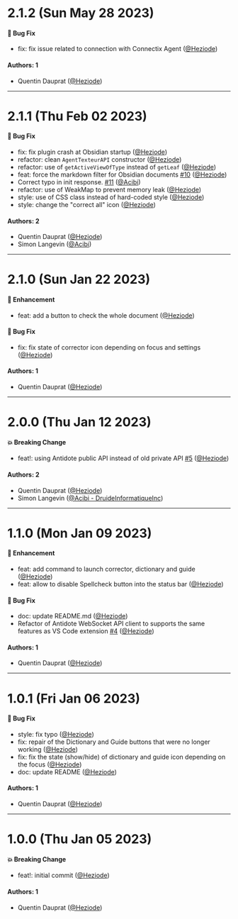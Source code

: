 # 2.1.2 (Sun May 28 2023)

#### 🐛 Bug Fix

- fix: fix issue related to connection with Connectix Agent ([@Heziode](https://github.com/Heziode))

#### Authors: 1

- Quentin Dauprat ([@Heziode](https://github.com/Heziode))

---

# 2.1.1 (Thu Feb 02 2023)

#### 🐛 Bug Fix

- fix: fix plugin crash at Obsidian startup ([@Heziode](https://github.com/Heziode))
- refactor: clean `AgentTexteurAPI` constructor ([@Heziode](https://github.com/Heziode))
- refactor: use of `getActiveViewOfType` instead of `getLeaf` ([@Heziode](https://github.com/Heziode))
- feat: force the markdown filter for Obsidian documents [#10](https://github.com/Heziode/obsidian-antidote/pull/10) ([@Heziode](https://github.com/Heziode))
- Correct typo in init response. [#11](https://github.com/Heziode/obsidian-antidote/pull/11) ([@Acibi](https://github.com/Acibi))
- refactor: use of WeakMap to prevent memory leak ([@Heziode](https://github.com/Heziode))
- style: use of CSS class instead of hard-coded style ([@Heziode](https://github.com/Heziode))
- style: change the "correct all" icon ([@Heziode](https://github.com/Heziode))

#### Authors: 2

- Quentin Dauprat ([@Heziode](https://github.com/Heziode))
- Simon Langevin ([@Acibi](https://github.com/Acibi))

---

# 2.1.0 (Sun Jan 22 2023)

#### 🚀 Enhancement

- feat: add a button to check the whole document ([@Heziode](https://github.com/Heziode))

#### 🐛 Bug Fix

- fix: fix state of corrector icon depending on focus and settings ([@Heziode](https://github.com/Heziode))

#### Authors: 1

- Quentin Dauprat ([@Heziode](https://github.com/Heziode))

---

# 2.0.0 (Thu Jan 12 2023)

#### 💥 Breaking Change

- feat!: using Antidote public API instead of old private API [#5](https://github.com/Heziode/obsidian-antidote/pull/5) ([@Heziode](https://github.com/Heziode))

#### Authors: 2

- Quentin Dauprat ([@Heziode](https://github.com/Heziode))
- Simon Langevin ([@Acibi - DruideInformatiqueInc](https://github.com/Acibi))

---

# 1.1.0 (Mon Jan 09 2023)

#### 🚀 Enhancement

- feat: add command to launch corrector, dictionary and guide ([@Heziode](https://github.com/Heziode))
- feat: allow to disable Spellcheck button into the status bar ([@Heziode](https://github.com/Heziode))

#### 🐛 Bug Fix

- doc: update README.md ([@Heziode](https://github.com/Heziode))
- Refactor of Antidote WebSocket API client to supports the same features as VS Code extension [#4](https://github.com/Heziode/obsidian-antidote/pull/4) ([@Heziode](https://github.com/Heziode))

#### Authors: 1

- Quentin Dauprat ([@Heziode](https://github.com/Heziode))

---

# 1.0.1 (Fri Jan 06 2023)

#### 🐛 Bug Fix

- style: fix typo ([@Heziode](https://github.com/Heziode))
- fix: repair of the Dictionary and Guide buttons that were no longer working ([@Heziode](https://github.com/Heziode))
- fix: fix the state (show/hide) of dictionary and guide icon depending on the focus ([@Heziode](https://github.com/Heziode))
- doc: update README ([@Heziode](https://github.com/Heziode))

#### Authors: 1

- Quentin Dauprat ([@Heziode](https://github.com/Heziode))

---

# 1.0.0 (Thu Jan 05 2023)

#### 💥 Breaking Change

- feat!: initial commit ([@Heziode](https://github.com/Heziode))

#### Authors: 1

- Quentin Dauprat ([@Heziode](https://github.com/Heziode))
